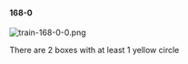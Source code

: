 #### 168-0
![train-168-0-0.png](https://github.com/lil-lab/nlvr/raw/master/nlvr/train/images/51/train-168-0-0.png "train-168-0-0.png")

There are 2 boxes with at least 1 yellow circle
